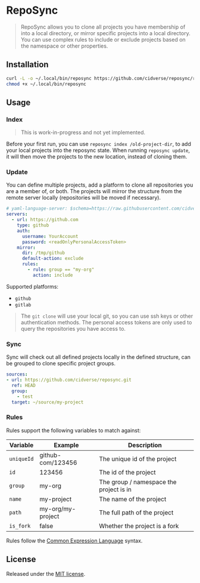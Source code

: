 # RepoSync

> RepoSync allows you to clone all projects you have membership of into a local directory, or mirror specific projects into a local directory.
> You can use complex rules to include or exclude projects based on the namespace or other properties.

## Installation

```bash
curl -L -o ~/.local/bin/reposync https://github.com/cidverse/reposync/releases/download/v0.3.0/linux_amd64
chmod +x ~/.local/bin/reposync
```

## Usage

### Index

> This is work-in-progress and not yet implemented.

Before your first run, you can use `reposync index /old-project-dir`, to add your local projects into the reposync state.
When running `reposync update`, it will then move the projects to the new location, instead of cloning them.

### Update

You can define multiple projects, add a platform to clone all repositories you are a member of, or both. The projects will mirror the structure from the remote server locally (repositories will be moved if necessary).

```yaml
# yaml-language-server: $schema=https://raw.githubusercontent.com/cidverse/reposync/main/configschema/v1.json
servers:
  - url: https://github.com
    type: github
    auth:
      username: YourAccount
      password: <readOnlyPersonalAccessToken>
    mirror:
      dir: /tmp/github
      default-action: exclude
      rules:
        - rule: group == "my-org"
          action: include
```

Supported platforms:
- `github`
- `gitlab`

> The `git clone` will use your local git, so you can use ssh keys or other authentication methods. The personal access tokens are only used to query the repositories you have access to.

### Sync

Sync will check out all defined projects locally in the defined structure, can be grouped to clone specific project groups.

```yaml
sources:
- url: https://github.com/cidverse/reposync.git
  ref: HEAD
  group:
    - test
  target: ~/source/my-project
```

### Rules

Rules support the following variables to match against:

| Variable   | Example           | Description                             |
|------------|-------------------|-----------------------------------------|
| `uniqueId` | github-com/123456 | The unique id of the project            |
| `id`       | 123456            | The id of the project                   |
| `group`    | my-org            | The group / namespace the project is in |
| `name`     | my-project        | The name of the project                 |
| `path`     | my-org/my-project | The full path of the project            |
| `is_fork`  | false             | Whether the project is a fork           |

Rules follow the [Common Expression Language](https://github.com/google/cel-spec) syntax.

## License

Released under the [MIT license](./LICENSE).
